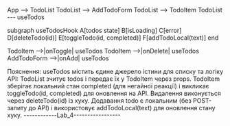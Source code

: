 App --> TodoList
TodoList --> AddTodoForm
TodoList --> TodoItem
TodoList --- useTodos

subgraph useTodosHook
A[todos state]
B[isLoading]
C[error]
D[deleteTodo(id)]
E[toggleTodo(id, completed)]
F[addTodoLocal(text)]
end

TodoItem -->|onToggle| useTodos
TodoItem -->|onDelete| useTodos
AddTodoForm -->|onAdd| useTodos

Пояснення:
useTodos містить єдине джерело істини для списку та логіку API:
TodoList зчитує todos і передає їх у TodoItem через props.
TodoItem зберігає локальний стан completed (для негайної реакції) і викликає toggleTodo(id, completed) для оновлення на API.
Видалення виконується через deleteTodo(id) із хуку.
Додавання todo є локальним (без POST-запиту до API) і використовує addTodoLocal(text) для оновлення стану хуку.
------------Lab_4-----------------